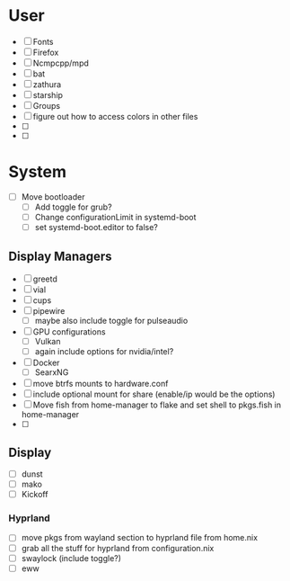 # User
 - [ ] Fonts
 - [ ] Firefox
 - [ ] Ncmpcpp/mpd
 - [ ] bat
 - [ ] zathura
 - [ ] starship
 - [ ] Groups
 - [ ] figure out how to access colors in other files
 - [ ]
 - [ ]

# System
 - [ ] Move bootloader
    - [ ] Add toggle for grub?
    - [ ] Change configurationLimit in systemd-boot
    - [ ] set systemd-boot.editor to false?
## Display Managers
 - [ ] greetd
 - [ ] vial
 - [ ] cups
 - [ ] pipewire
    - [ ] maybe also include toggle for pulseaudio
 - [ ] GPU configurations
    - [ ] Vulkan
    - [ ] again include options for nvidia/intel?
 - [ ] Docker
    - [ ] SearxNG
 - [ ] move btrfs mounts to hardware.conf
 - [ ] include optional mount for share (enable/ip would be the options)
 - [ ] Move fish from home-manager to flake and set shell to pkgs.fish in home-manager
 - [ ]

## Display
 - [ ] dunst
 - [ ] mako
 - [ ] Kickoff
### Hyprland
 - [ ] move pkgs from wayland section to hyprland file from home.nix
 - [ ] grab all the stuff for hyprland from configuration.nix
 - [ ] swaylock (include toggle?)
 - [ ] eww
